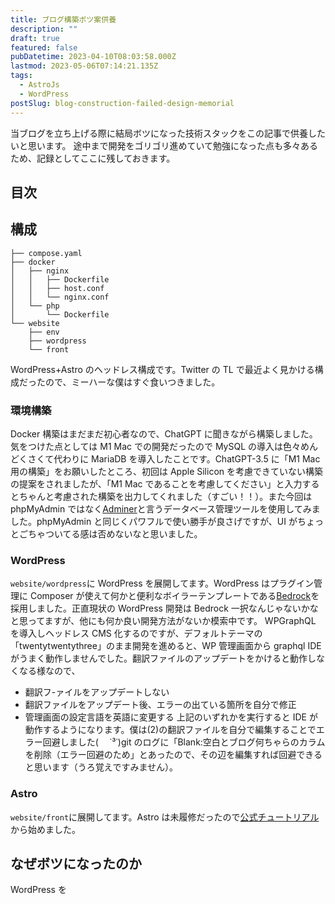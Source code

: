 ```yaml
---
title: ブログ構築ボツ案供養
description: ""
draft: true
featured: false
pubDatetime: 2023-04-10T08:03:58.000Z
lastmod: 2023-05-06T07:14:21.135Z
tags:
  - AstroJs
  - WordPress
postSlug: blog-construction-failed-design-memorial
---
```


当ブログを立ち上げる際に結局ボツになった技術スタックをこの記事で供養したいと思います。
途中まで開発をゴリゴリ進めていて勉強になった点も多々あるため、記録としてここに残しておきます。

## 目次

## 構成

```
├── compose.yaml
├── docker
│   ├── nginx
│   │   ├── Dockerfile
│   │   ├── host.conf
│   │   └── nginx.conf
│   └── php
│       └── Dockerfile
└── website
    ├── env
    ├── wordpress
    └── front
```

WordPress+Astro のヘッドレス構成です。Twitter の TL で最近よく見かける構成だったので、ミーハーな僕はすぐ食いつきました。

### 環境構築

Docker 構築はまだまだ初心者なので、ChatGPT に聞きながら構築しました。気をつけた点としては M1 Mac での開発だったので MySQL の導入は色々めんどくさくて代わりに MariaDB を導入したことです。ChatGPT-3.5 に「M1 Mac 用の構築」をお願いしたところ、初回は Apple Silicon を考慮できていない構築の提案をされましたが、「M1 Mac であることを考慮してください」と入力するとちゃんと考慮された構築を出力してくれました（すごい！！）。また今回は phpMyAdmin ではなく[Adminer](https://www.adminer.org/)と言うデータベース管理ツールを使用してみました。phpMyAdmin と同じくパワフルで使い勝手が良さげですが、UI がちょっとごちゃついてる感は否めないなと思いました。

### WordPress

`website/wordpress`に WordPress を展開してます。WordPress はプラグイン管理に Composer が使えて何かと便利なボイラーテンプレートである[Bedrock](https://roots.io/bedrock/)を採用しました。正直現状の WordPress 開発は Bedrock 一択なんじゃないかなと思ってますが、他にも何か良い開発方法がないか模索中です。
WPGraphQL を導入しヘッドレス CMS 化するのですが、デフォルトテーマの「twentytwentythree」のまま開発を進めると、WP 管理画面から graphql IDE がうまく動作しませんでした。翻訳ファイルのアップデートをかけると動作しなくなる様なので、

- 翻訳フ-ァイルをアップデートしない
- 翻訳ファイルをアップデート後、エラーの出ている箇所を自分で修正
- 管理画面の設定言語を英語に変更する
  上記のいずれかを実行すると IDE が動作するようになります。僕は(2)の翻訳ファイルを自分で編集することでエラー回避しました(　 ˙³˙)git のログに「Blank:空白とブログ何ちゃらのカラムを削除（エラー回避のため」とあったので、その辺を編集すれば回避できると思います（うろ覚えですみません）。

### Astro

`website/front`に展開してます。Astro は未履修だったので[公式チュートリアル](https://docs.astro.build/en/tutorial/0-introduction/)から始めました。

## なぜボツになったのか

WordPress を
